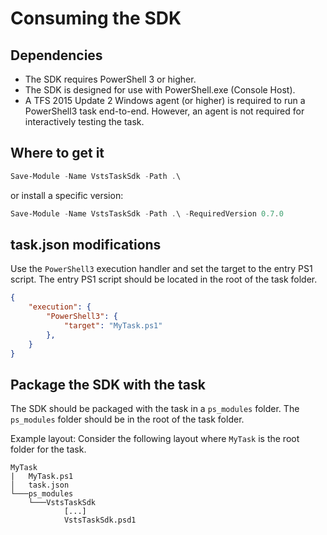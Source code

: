 # Consuming the SDK

## Dependencies
* The SDK requires PowerShell 3 or higher.
* The SDK is designed for use with PowerShell.exe (Console Host).
* A TFS 2015 Update 2 Windows agent (or higher) is required to run a PowerShell3 task end-to-end. However, an agent is not required for interactively testing the task.

## Where to get it

```PowerShell
Save-Module -Name VstsTaskSdk -Path .\
```

or install a specific version:

```PowerShell
Save-Module -Name VstsTaskSdk -Path .\ -RequiredVersion 0.7.0
```

## task.json modifications
Use the `PowerShell3` execution handler and set the target to the entry PS1 script. The entry PS1 script should be located in the root of the task folder.
```JSON
{
    "execution": {
        "PowerShell3": {
            "target": "MyTask.ps1"
        },
    }
}
```

## Package the SDK with the task
The SDK should be packaged with the task in a `ps_modules` folder. The `ps_modules` folder should be in the root of the task folder.

Example layout: Consider the following layout where `MyTask` is the root folder for the task.
```
MyTask
|   MyTask.ps1
│   task.json
└───ps_modules
    └───VstsTaskSdk
            [...]
            VstsTaskSdk.psd1
```
